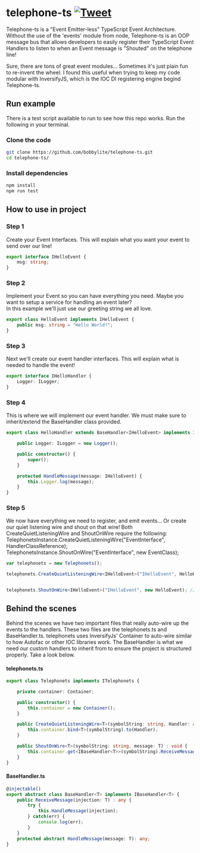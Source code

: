 # telephone-ts [![Tweet](https://img.shields.io/twitter/url/http/shields.io.svg?style=social)](https://twitter.com/intent/tweet?text=Telephone-ts%20TypeScript%20Architecture%20&url=https://github.com/bobbylite/telephone-ts&hashtags=Inversion-of-Control,Events,TypeScript,TelephoneTS)
Telephone-ts is a "Event Emitter-less" TypeScript Event Architecture.  Without the use of the 'events' module from node, Telephone-ts is an OOP message bus that allows developers to easily register their TypeScript Event Handlers to listen to when an Event message is "Shouted" on the telephone line! 

Sure, there are tons of great event modules... Sometimes it's just plain fun to re-invent the wheel.  I found this useful when trying to keep my code modular with InversifyJS, which is the IOC DI registering engine begind Telephone-ts. 

## Run example
There is a test script available to run to see how this repo works. 
Run the following in your terminal.

### Clone the code 
```bash
git clone https://github.com/bobbylite/telephone-ts.git
cd telephone-ts/
```

### Install dependencies
```bash
npm install 
npm run test
```

## How to use in project

### Step 1
Create your Event Interfaces.  This will explain what you want your event to send over our line! 
```typescript
export interface IHelloEvent {
    msg: string;
}
```

### Step 2
Implement your Event so you can have everything you need.  Maybe you want to setup a service for handling an event later?  
In this example we'll just use our greeting string we all love. 
```typescript 
export class HelloEvent implements IHelloEvent {
    public msg: string = "Hello World!";
}
```

### Step 3 
Next we'll create our event handler interfaces. This will explain what is needed to handle the event!
```typescript 
export interface IHelloHandler {
    Logger: ILogger;
}
```

### Step 4
This is where we will implement our event handler.  We must make sure to inherit/extend the BaseHandler class provided. 
```typescript
export class HelloHandler extends BaseHandler<IHelloEvent> implements IHelloHandler {

    public Logger: ILogger = new Logger();

    public constructor() {
        super();
    }

    protected HandleMessage(message: IHelloEvent) {
        this.Logger.log(message);
    }
}
```

### Step 5
We now have everything we need to register, and emit events... Or create our quiet listening wire and shout on that wire! 
Both CreateQuietListeningWire and ShoutOnWire require the following: 
TelephonetsInstance.CreateQuietListeningWire<EventInterface>("EventInterface", HandlerClassReference);
TelephonetsInstance.ShoutOnWire<EventInterface>("EventInterface", new EventClass);
```typescript
var telephonets = new Telephonets();

telephonets.CreateQuietListeningWire<IHelloEvent>("IHelloEvent", HelloHandler);


telephonets.ShoutOnWire<IHelloEvent>("IHelloEvent", new HelloEvent); // OUTPUT-> HelloEvent { msg: 'Hello World!' }
```

## Behind the scenes
Behind the scenes we have two important files that really auto-wire up the events to the handlers.  These two files are the telephonets.ts and BaseHandler.ts.  telephonets uses InversifyJs' Container to auto-wire similar to how Autofac or other IOC libraries work.  The BaseHandler is what we need our custom handlers to inherit from to ensure the project is structured properly.  Take a look below.

#### telephonets.ts
```typescript
export class Telephonets implements ITelephonets {

    private container: Container;

    public constructor() {
        this.container = new Container();
    }

    public CreateQuietListeningWire<T>(symbolString: string, Handler: any) : void {
        this.container.bind<T>(symbolString).to(Handler);
    }

    public ShoutOnWire<T>(symbolString: string, message: T) : void {
        this.container.get<IBaseHandler<T>>(symbolString).ReceiveMessage(message);
    }
}
```

#### BaseHandler.ts
```typescript
@injectable()
export abstract class BaseHandler<T> implements IBaseHandler<T> {
    public ReceiveMessage(injection: T) : any {
        try {
            this.HandleMessage(injection);
        } catch(err) {
            console.log(err);
        }
    }
    protected abstract HandleMessage(message: T): any;
}
```
